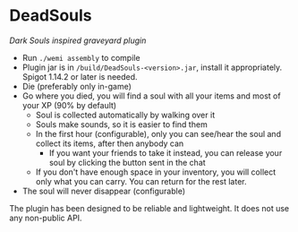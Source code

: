 # DeadSouls
*Dark Souls inspired graveyard plugin*

- Run `./wemi assembly` to compile
- Plugin jar is in `/build/DeadSouls-<version>.jar`, install it appropriately. Spigot 1.14.2 or later is needed.
- Die (preferably only in-game)
- Go where you died, you will find a soul with all your items and most of your XP (90% by default)
    - Soul is collected automatically by walking over it
    - Souls make sounds, so it is easier to find them
    - In the first hour (configurable), only you can see/hear the soul and collect its items, after then anybody can
        - If you want your friends to take it instead, you can release your soul by clicking the button sent in the chat
    - If you don't have enough space in your inventory, you will collect only what you can carry. You can return for the rest later.
- The soul will never disappear (configurable)

The plugin has been designed to be reliable and lightweight. It does not use any non-public API.